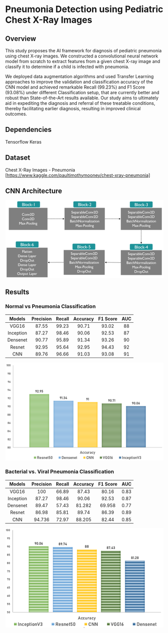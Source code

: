 # Pneumonia Detection using Pediatric Chest X-Ray Images

## Overview
This study proposes the AI framework for diagnosis of pediatric pneumonia using chest X-ray images. We constructed a convolutional neural network model from scratch to extract features from a given chest X-ray image and classify it to determine if a child is infected with pneumonia.

We deployed data augmentation algorithms and used Transfer Learning approaches to improve the validation and classification accuracy of the CNN model and achieved remarkable Recall (99.23%) and F1 Score (93.08%) under different Classification setup, that are currently better and robust than State-of-the-Art results available. Our study aims to ultimately aid in expediting the diagnosis and referral of these treatable conditions, thereby facilitating earlier diagnosis, resulting in improved clinical outcomes.


## Dependencies
Tensorflow
Keras

## Dataset
Chest X-Ray Images - Pneumonia [https://www.kaggle.com/paultimothymooney/chest-xray-pneumonia]

## CNN Architecture

![alt text](https://github.com/KarthikeyaR/pneumonia-detection/blob/master/model-plots/model-arch-ConvNet.PNG?raw=true)

## Results

### Normal vs Pneumonia Classification

|   Models  | Precision | Recall | Accuracy | F1 Score | AUC |
|:---------:|:---------:|:------:|:--------:|:--------:|:---:|
|   VGG16   |   87.55   |  99.23 |   90.71  |   93.02  |  88 |
| Inception |   87.27   |  98.46 |   90.06  |   92.53  |  87 |
|  Densenet |   90.77   |  95.89 |   91.34  |   93.26  |  90 |
|   Resnet  |   92.95   |  95.64 |   92.95  |   94.43  |  92 |
|    CNN    |   89.76   |  96.66 |   91.03  |   93.08  |  91 |

![alt text](https://github.com/KarthikeyaR/pneumonia-detection/blob/master/model-plots/normal-accuracy.PNG?raw=true)

### Bacterial vs. Viral Pneumonia Classification

|   Models  | Precision | Recall | Accuracy | F1 Score |  AUC |
|:---------:|:---------:|:------:|:--------:|:--------:|:----:|
|   VGG16   |    100    |  66.89 |   87.43  |   80.16  | 0.83 |
| Inception |   87.27   |  98.46 |   90.06  |   92.53  | 0.87 |
|  Densenet |   89.47   |  57.43 |  81.282  |  69.958  | 0.77 |
|   Resnet  |   86.98   |  85.81 |   89.74  |   86.39  | 0.89 |
|    CNN    |   94.736  |  72.97 |  88.205  |   82.44  | 0.85 |

![alt text](https://github.com/KarthikeyaR/pneumonia-detection/blob/master/model-plots/pneumonia-accuracy.PNG?raw=true)
